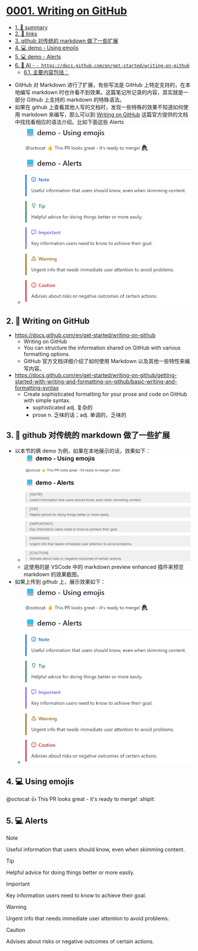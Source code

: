# [0001. Writing on GitHub](https://github.com/Tdahuyou/markdown/tree/main/0001.%20Writing%20on%20GitHub)


<!-- region:toc -->
- [1. 📝 summary](#1--summary)
- [2. 🔗 links](#2--links)
- [3. github 对传统的 markdown 做了一些扩展](#3-github-对传统的-markdown-做了一些扩展)
- [4. 💻 demo - Using emojis](#4--demo---using-emojis)
- [5. 💻 demo - Alerts](#5--demo---alerts)
- [6. 🤖 AI - `- https://docs.github.com/en/get-started/writing-on-github`](#6--ai-----https//docsgithubcom/en/get-started/writing-on-github)
  - [6.1. 主要内容包括：](#61-主要内容包括)
<!-- endregion:toc -->
- GitHub 对 Markdown 进行了扩展，有些写法是 GitHub 上特定支持的，在本地编写 markdown 时也许看不到效果。这篇笔记所记录的内容，其实就是一部分 Github 上支持的 markdown 的特殊语法。
- 如果在 github 上查看其他人写的文档时，发现一些特殊的效果不知道如何使用 markdown 来编写，那么可以到 [Writing on GitHub](https://docs.github.com/en/get-started/writing-on-github) 这篇官方提供的文档中找找看相应的语法介绍。比如下面这些 Alerts
  - ![](md-imgs/2024-10-16-15-19-48.png)

## 2. 🔗 Writing on GitHub

- https://docs.github.com/en/get-started/writing-on-github
  - Writing on GitHub
  - You can structure the information shared on GitHub with various formatting options.
  - GitHub 官方文档详细介绍了如何使用 Markdown 以及其他一些特性来编写内容。
- https://docs.github.com/en/get-started/writing-on-github/getting-started-with-writing-and-formatting-on-github/basic-writing-and-formatting-syntax
  - Create sophisticated formatting for your prose and code on GitHub with simple syntax.
    - sophisticated adj. 复杂的
    - prose n. 乏味的话；adj. 单调的，乏味的

## 3. 📒 github 对传统的 markdown 做了一些扩展

- 以本节的俩 demo 为例，如果在本地展示的话，效果如下：
  - ![](md-imgs/2024-10-16-15-20-36.png)
  - 这使用的是 VSCode 中的 markdown preview enhanced 插件来预览 markdown 的效果截图。
- 如果上传到 github 上，展示效果如下：
  - ![](md-imgs/2024-10-16-15-19-48.png)

## 4. 💻 Using emojis

@octocat :+1: This PR looks great - it's ready to merge! :shipit:

## 5. 💻 Alerts

> [!NOTE]
> Useful information that users should know, even when skimming content.

> [!TIP]
> Helpful advice for doing things better or more easily.

> [!IMPORTANT]
> Key information users need to know to achieve their goal.

> [!WARNING]
> Urgent info that needs immediate user attention to avoid problems.

> [!CAUTION]
> Advises about risks or negative outcomes of certain actions.
